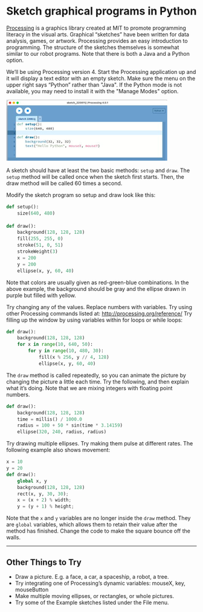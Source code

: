 # Sketch graphical programs in Python

[Processing](https://processing.org/) is a graphics library created at MIT to promote programming literacy in the visual arts.  Graphical “sketches” have been written for data analysis, games, or artwork.  Processing provides an easy introduction to programming.  The structure of the sketches themselves is somewhat similar to our robot programs.  Note that there is both a Java and a Python option.

We’ll be using Processing version 4.  Start the Processing application up and it will display a text editor with an empty sketch.  Make sure the menu on the upper right says “Python” rather than "Java".  If the Python mode is not available, you may need to install it with the "Manage Modes" option.

![Processing](./img/processing_python.jpg)

A sketch should have at least the two basic methods:  `setup` and `draw`.  The `setup` method will be called once when the sketch first starts.  Then, the draw method will be called 60 times a second.

Modify the sketch program so setup and draw look like this:
```python
def setup():
    size(640, 480)
    
def draw():
    background(128, 128, 128)
    fill(255, 255, 0)
    stroke(51, 0, 51)
    strokeWeight(3)
    x = 200
    y = 200
    ellipse(x, y, 60, 40)
```

Note that colors are usually given as red-green-blue combinations.  In the above example, the background should be gray and the ellipse drawn in purple but filled with yellow.

Try changing any of the values.  Replace numbers with variables.  Try using other Processing commands listed at: http://processing.org/reference/   Try filling up the window by using variables within for loops or while loops:
```python
def draw():
    background(128, 128, 128)
    for x in range(10, 640, 50):
        for y in range(10, 480, 30):
            fill(x % 256, y // 4, 128)
            ellipse(x, y, 60, 40)
```

The `draw` method is called repeatedly, so you can animate the picture by changing the picture a little each time.  Try the following, and then explain what it’s doing.  Note that we are mixing integers with floating point numbers.
```python
def draw():
    background(128, 128, 128)
    time = millis() / 1000.0
    radius = 100 + 50 * sin(time * 3.14159)
    ellipse(320, 240, radius, radius)
```

Try drawing multiple ellipses.  Try making them pulse at different rates.  The following example also shows movement:
```python
x = 10
y = 20
def draw():
    global x, y
    background(128, 128, 128)
    rect(x, y, 30, 30);
    x = (x + 2) % width;
    y = (y + 1) % height;
```

Note that the `x` and `y` variables are no longer inside the `draw` method.  They are `global` variables, which allows them to retain their value after the method has finished.  Change the code to make the square bounce off the walls. 

---

## Other Things to Try
* Draw a picture.  E.g. a face, a car, a spaceship, a robot, a tree.
* Try integrating one of Processing’s dynamic variables: mouseX, key, mouseButton
* Make multiple moving ellipses, or rectangles, or whole pictures.
* Try some of the Example sketches listed under the File menu.



